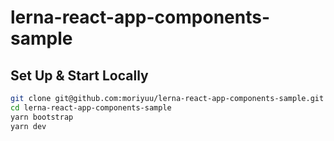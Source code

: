 # lerna-react-app-components-sample

## Set Up & Start Locally

```bash
git clone git@github.com:moriyuu/lerna-react-app-components-sample.git
cd lerna-react-app-components-sample
yarn bootstrap
yarn dev
```
